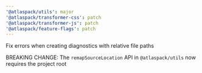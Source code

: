 ```yaml
---
'@atlaspack/utils': major
'@atlaspack/transformer-css': patch
'@atlaspack/transformer-js': patch
'@atlaspack/feature-flags': patch
---
```


Fix errors when creating diagnostics with relative file paths

BREAKING CHANGE: The `remapSourceLocation` API in `@atlaspack/utils` now requires the project root
